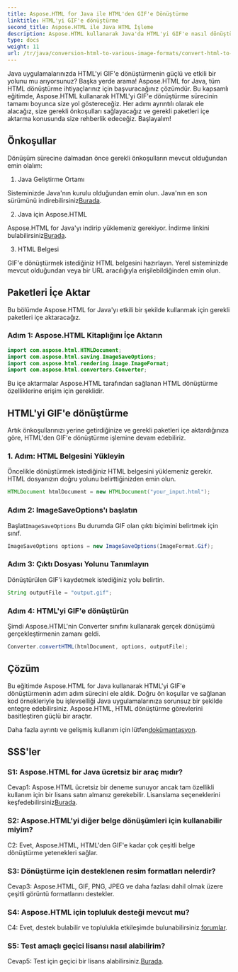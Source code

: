 ```yaml
---
title: Aspose.HTML for Java ile HTML'den GIF'e Dönüştürme
linktitle: HTML'yi GIF'e dönüştürme
second_title: Aspose.HTML ile Java HTML İşleme
description: Aspose.HTML kullanarak Java'da HTML'yi GIF'e nasıl dönüştüreceğinizi öğrenin. Verimli HTML'den GIF'e dönüştürme için kapsamlı, adım adım kılavuz.
type: docs
weight: 11
url: /tr/java/conversion-html-to-various-image-formats/convert-html-to-gif/
---
```

Java uygulamalarınızda HTML'yi GIF'e dönüştürmenin güçlü ve etkili bir yolunu mu arıyorsunuz? Başka yerde arama! Aspose.HTML for Java, tüm HTML dönüştürme ihtiyaçlarınız için başvuracağınız çözümdür. Bu kapsamlı eğitimde, Aspose.HTML kullanarak HTML'yi GIF'e dönüştürme sürecinin tamamı boyunca size yol göstereceğiz. Her adımı ayrıntılı olarak ele alacağız, size gerekli önkoşulları sağlayacağız ve gerekli paketleri içe aktarma konusunda size rehberlik edeceğiz. Başlayalım!

## Önkoşullar

Dönüşüm sürecine dalmadan önce gerekli önkoşulların mevcut olduğundan emin olalım:

1. Java Geliştirme Ortamı

Sisteminizde Java'nın kurulu olduğundan emin olun. Java'nın en son sürümünü indirebilirsiniz[Burada](https://www.oracle.com/java/technologies/javase-downloads.html).

2. Java için Aspose.HTML

 Aspose.HTML for Java'yı indirip yüklemeniz gerekiyor. İndirme linkini bulabilirsiniz[Burada](https://releases.aspose.com/html/java/).

3. HTML Belgesi

GIF'e dönüştürmek istediğiniz HTML belgesini hazırlayın. Yerel sisteminizde mevcut olduğundan veya bir URL aracılığıyla erişilebildiğinden emin olun.

## Paketleri İçe Aktar

Bu bölümde Aspose.HTML for Java'yı etkili bir şekilde kullanmak için gerekli paketleri içe aktaracağız. 

### Adım 1: Aspose.HTML Kitaplığını İçe Aktarın

```java
import com.aspose.html.HTMLDocument;
import com.aspose.html.saving.ImageSaveOptions;
import com.aspose.html.rendering.image.ImageFormat;
import com.aspose.html.converters.Converter;
```

Bu içe aktarmalar Aspose.HTML tarafından sağlanan HTML dönüştürme özelliklerine erişim için gereklidir.

## HTML'yi GIF'e dönüştürme

Artık önkoşullarınızı yerine getirdiğinize ve gerekli paketleri içe aktardığınıza göre, HTML'den GIF'e dönüştürme işlemine devam edebiliriz.

### 1. Adım: HTML Belgesini Yükleyin

Öncelikle dönüştürmek istediğiniz HTML belgesini yüklemeniz gerekir. HTML dosyanızın doğru yolunu belirttiğinizden emin olun.

```java
HTMLDocument htmlDocument = new HTMLDocument("your_input.html");
```

### Adım 2: ImageSaveOptions'ı başlatın

 Başlat`ImageSaveOptions` Bu durumda GIF olan çıktı biçimini belirtmek için sınıf.

```java
ImageSaveOptions options = new ImageSaveOptions(ImageFormat.Gif);
```

### Adım 3: Çıktı Dosyası Yolunu Tanımlayın

Dönüştürülen GIF'i kaydetmek istediğiniz yolu belirtin.

```java
String outputFile = "output.gif";
```

### Adım 4: HTML'yi GIF'e dönüştürün

Şimdi Aspose.HTML'nin Converter sınıfını kullanarak gerçek dönüşümü gerçekleştirmenin zamanı geldi.

```java
Converter.convertHTML(htmlDocument, options, outputFile);
```

## Çözüm

Bu eğitimde Aspose.HTML for Java kullanarak HTML'yi GIF'e dönüştürmenin adım adım sürecini ele aldık. Doğru ön koşullar ve sağlanan kod örnekleriyle bu işlevselliği Java uygulamalarınıza sorunsuz bir şekilde entegre edebilirsiniz. Aspose.HTML, HTML dönüştürme görevlerini basitleştiren güçlü bir araçtır.

 Daha fazla ayrıntı ve gelişmiş kullanım için lütfen[dokümantasyon](https://reference.aspose.com/html/java/).

## SSS'ler

### S1: Aspose.HTML for Java ücretsiz bir araç mıdır?

 Cevap1: Aspose.HTML ücretsiz bir deneme sunuyor ancak tam özellikli kullanım için bir lisans satın almanız gerekebilir. Lisanslama seçeneklerini keşfedebilirsiniz[Burada](https://purchase.aspose.com/buy).

### S2: Aspose.HTML'yi diğer belge dönüşümleri için kullanabilir miyim?

C2: Evet, Aspose.HTML, HTML'den GIF'e kadar çok çeşitli belge dönüştürme yetenekleri sağlar.

### S3: Dönüştürme için desteklenen resim formatları nelerdir?

Cevap3: Aspose.HTML, GIF, PNG, JPEG ve daha fazlası dahil olmak üzere çeşitli görüntü formatlarını destekler.

### S4: Aspose.HTML için topluluk desteği mevcut mu?

 C4: Evet, destek bulabilir ve toplulukla etkileşimde bulunabilirsiniz.[forumlar](https://forum.aspose.com/).

### S5: Test amaçlı geçici lisansı nasıl alabilirim?

 Cevap5: Test için geçici bir lisans alabilirsiniz.[Burada](https://purchase.aspose.com/temporary-license/).